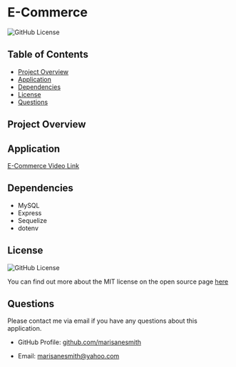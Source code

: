 # E-Commerce 

![GitHub License](https://img.shields.io/badge/license-MIT-blue.svg)<br>

## Table of Contents
* [Project Overview](#Project-Overview)
* [Application](#Application)
* [Dependencies](#Dependencies)
* [License](#License)
* [Questions](#Questions)

## Project Overview

## Application
[E-Commerce Video Link](https://drive.google.com/file/d/1-imu-rP9sOSufuA75wNergu142ZKp1Nn/view)

## Dependencies
* MySQL
* Express
* Sequelize
* dotenv

## License
![GitHub License](https://img.shields.io/badge/license-MIT-blue.svg)


You can find out more about the MIT license on the open source page [here](https://www.opensource.org/licenses/MIT)

## Questions

Please contact me via email if you have any questions about this application.

* GitHub Profile: [github.com/marisanesmith](github.com/marisanesmith)

* Email: [marisanesmith@yahoo.com](marisanesmith@yahoo.com)